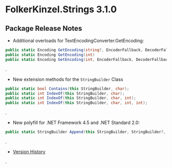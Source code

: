 # FolkerKinzel.Strings 3.1.0
## Package Release Notes

- Additional overloads for TextEncodingConverter.GetEncoding:
```csharp
public static Encoding GetEncoding(string?, EncoderFallback, DecoderFallback);
public static Encoding GetEncoding(int)
public static Encoding GetEncoding(int, EncoderFallback, DecoderFallback);
```
.
- New extension methods for the `StringBuilder` Class
```csharp
public static bool Contains(this StringBuilder, char);
public static int IndexOf(this StringBuilder, char);
public static int IndexOf(this StringBuilder, char, int);
public static int IndexOf(this StringBuilder, char, int, int);
```
.
- New polyfill for .NET Framework 4.5 and .NET Standard 2.0:
```csharp
public static StringBuilder Append(this StringBuilder, StringBuilder?, int, int);
```

.
- [Version History](https://github.com/FolkerKinzel/Strings/releases)

.
